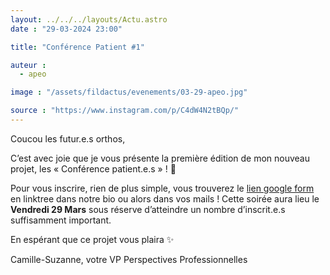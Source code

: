 ```yaml
---
layout: ../../../layouts/Actu.astro
date : "29-03-2024 23:00"

title: "Conférence Patient #1"

auteur :
  - apeo

image : "/assets/fildactus/evenements/03-29-apeo.jpg"

source : "https://www.instagram.com/p/C4dW4N2tBQp/"
---
```


Coucou les futur.e.s orthos,

C’est avec joie que je vous présente la première édition de mon nouveau projet, les « Conférence patient.e.s » ! 🥳

Pour vous inscrire, rien de plus simple, vous trouverez le [lien google form](https://docs.google.com/forms/d/e/1FAIpQLScD6K7_W6DZqApVlDAzcWLWQ_k6waxOXtrP7eJDyfCcyesbsQ/viewform) en linktree dans notre bio ou alors dans vos mails ! Cette soirée aura lieu le __Vendredi 29 Mars__ sous réserve d’atteindre un nombre d’inscrit.e.s suffisamment important.

En espérant que ce projet vous plaira ✨

Camille-Suzanne, votre VP Perspectives Professionnelles